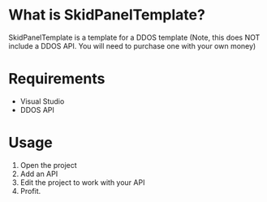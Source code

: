 # What is SkidPanelTemplate?
SkidPanelTemplate is a template for a DDOS template (Note, this does NOT include a DDOS API. You will need to purchase one with your own money)
# Requirements
* Visual Studio
* DDOS API
# Usage
1. Open the project
2. Add an API 
3. Edit the project to work with your API
4. Profit.
